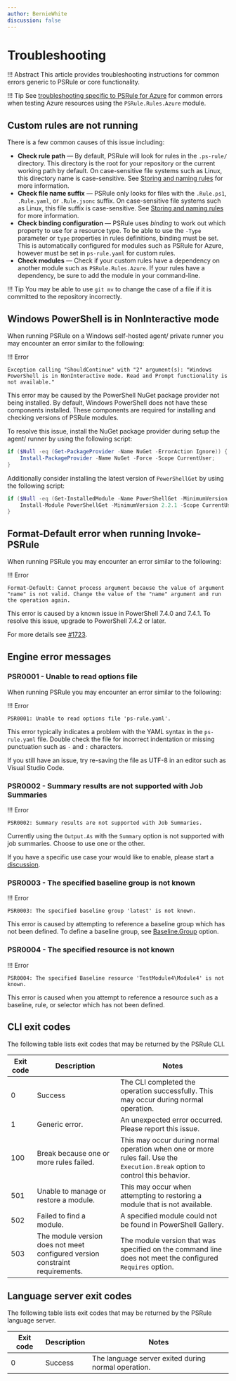```yaml
---
author: BernieWhite
discussion: false
---
```


# Troubleshooting

!!! Abstract
    This article provides troubleshooting instructions for common errors generic to PSRule or core functionality.

!!! Tip
    See [troubleshooting specific to PSRule for Azure][1] for common errors when testing Azure resources using the `PSRule.Rules.Azure` module.

  [1]: https://azure.github.io/PSRule.Rules.Azure/troubleshooting/

## Custom rules are not running

There is a few common causes of this issue including:

- **Check rule path** &mdash; By default, PSRule will look for rules in the `.ps-rule/` directory.
  This directory is the root for your repository or the current working path by default.
  On case-sensitive file systems such as Linux, this directory name is case-sensitive.
  See [Storing and naming rules][2] for more information.
- **Check file name suffix** &mdash; PSRule only looks for files with the `.Rule.ps1`, `.Rule.yaml`, or `.Rule.jsonc` suffix.
  On case-sensitive file systems such as Linux, this file suffix is case-sensitive.
  See [Storing and naming rules][2] for more information.
- **Check binding configuration** &mdash; PSRule uses _binding_ to work out which property to use for a resource type.
  To be able to use the `-Type` parameter or `type` properties in rules definitions, binding must be set.
  This is automatically configured for modules such as PSRule for Azure, however must be set in `ps-rule.yaml` for custom rules.
- **Check modules** &mdash; Check if your custom rules have a dependency on another module such as `PSRule.Rules.Azure`.
  If your rules have a dependency, be sure to add the module in your command-line.

!!! Tip
    You may be able to use `git mv` to change the case of a file if it is committed to the repository incorrectly.

  [2]: authoring/storing-rules.md#naming-rules

## Windows PowerShell is in NonInteractive mode

When running PSRule on a Windows self-hosted agent/ private runner you may encounter an error similar to the following:

!!! Error

    Exception calling "ShouldContinue" with "2" argument(s): "Windows PowerShell is in NonInteractive mode. Read and Prompt functionality is not available."

This error may be caused by the PowerShell NuGet package provider not being installed.
By default, Windows PowerShell does not have these components installed.
These components are required for installing and checking versions of PSRule modules.

To resolve this issue, install the NuGet package provider during setup the agent/ runner by using the following script:

```powershell
if ($Null -eq (Get-PackageProvider -Name NuGet -ErrorAction Ignore)) {
    Install-PackageProvider -Name NuGet -Force -Scope CurrentUser;
}
```

Additionally consider installing the latest version of `PowerShellGet` by using the following script:

```powershell
if ($Null -eq (Get-InstalledModule -Name PowerShellGet -MinimumVersion 2.2.1 -ErrorAction Ignore)) {
    Install-Module PowerShellGet -MinimumVersion 2.2.1 -Scope CurrentUser -Force -AllowClobber;
}
```

## Format-Default error when running Invoke-PSRule

When running PSRule you may encounter an error similar to the following:

!!! Error

    Format-Default: Cannot process argument because the value of argument "name" is not valid. Change the value of the "name" argument and run the operation again.

This error is caused by a known issue in PowerShell 7.4.0 and 7.4.1.
To resolve this issue, upgrade to PowerShell 7.4.2 or later.

For more details see [#1723][5].

  [5]: https://github.com/microsoft/PSRule/issues/1723

## Engine error messages

### PSR0001 - Unable to read options file

When running PSRule you may encounter an error similar to the following:

!!! Error

    PSR0001: Unable to read options file 'ps-rule.yaml'.

This error typically indicates a problem with the YAML syntax in the `ps-rule.yaml` file.
Double check the file for incorrect indentation or missing punctuation such as `-` and `:` characters.

If you still have an issue, try re-saving the file as UTF-8 in an editor such as Visual Studio Code.

### PSR0002 - Summary results are not supported with Job Summaries

!!! Error

    PSR0002: Summary results are not supported with Job Summaries.

Currently using the `Output.As` with the `Summary` option is not supported with job summaries.
Choose to use one or the other.

If you have a specific use case your would like to enable, please start a [discussion][3].

  [3]: https://github.com/microsoft/PSRule/discussions

### PSR0003 - The specified baseline group is not known

!!! Error

    PSR0003: The specified baseline group 'latest' is not known.

This error is caused by attempting to reference a baseline group which has not been defined.
To define a baseline group, see [Baseline.Group][4] option.

  [4]: https://aka.ms/ps-rule/options#baselinegroup

### PSR0004 - The specified resource is not known

!!! Error

    PSR0004: The specified Baseline resource 'TestModule4\Module4' is not known.

This error is caused when you attempt to reference a resource such as a baseline, rule, or selector which has not been defined.

## CLI exit codes

The following table lists exit codes that may be returned by the PSRule CLI.

Exit code | Description | Notes
--------- | ----------- | -----
0         | Success | The CLI completed the operation successfully. This may occur during normal operation.
1         | Generic error. | An unexpected error occurred. Please report this issue.
100       | Break because one or more rules failed. | This may occur during normal operation when one or more rules fail. Use the `Execution.Break` option to control this behavior.
501       | Unable to manage or restore a module. | This may occur when attempting to restoring a module that is not available.
502       | Failed to find a module. | A specified module could not be found in PowerShell Gallery.
503       | The module version does not meet configured version constraint requirements. | The module version that was specified on the command line does not meet the configured `Requires` option.

## Language server exit codes

The following table lists exit codes that may be returned by the PSRule language server.

Exit code | Description | Notes
--------- | ----------- | -----
0         | Success | The language server exited during normal operation.
